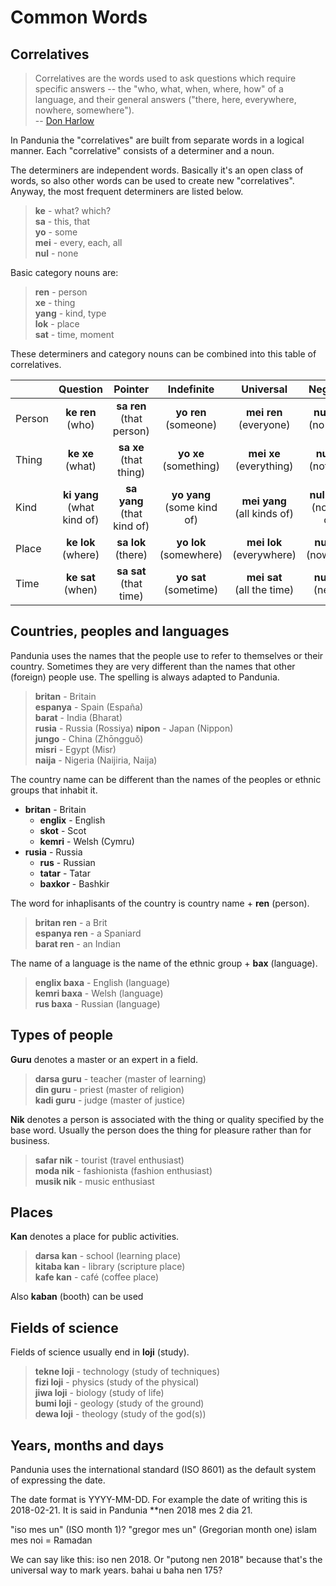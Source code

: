 Common Words
============

<!--
## Opposites

**Fan** is a word that reverses the meaning of the following word.

> **fan bon** - ungood (bad)  
> **fan mol** - unsoft (hard)  
> **fan suk** - dislike  

It's acceptable to use **fan** even if there is already a word that means the opposite thing.

> **long** - long  
> **duan** - short  
> **fan long** - unlong (short)  
> **fan duan** - unshort (long)  
-->


## Correlatives

> Correlatives are the words used to ask questions which require specific answers -- the "who, what, when, where, how" of a language, and their general answers ("there, here, everywhere, nowhere, somewhere").  
> -- [Don Harlow](http://literaturo.org/HARLOW-Don/Esperanto/correlatives.html)

In Pandunia the "correlatives" are built from separate words in a logical manner. Each "correlative" consists of a determiner and a noun.

The determiners are independent words. Basically it's an open class of words, so also other words can be used to create new "correlatives". Anyway, the most frequent determiners are listed below.

> **ke** - what? which?  
> **sa** - this, that  
> **yo** - some  
> **mei** - every, each, all  
> **nul** - none  

Basic category nouns are:

> **ren** - person  
> **xe** - thing  
> **yang** - kind, type  
> **lok** - place  
> **sat** - time, moment  

These determiners and category nouns can be combined into this table of correlatives.

|             | Question                      | Pointer                       | Indefinite                    | Universal                      | Negative                     |
|-------------|:-----------------------------:|:-----------------------------:|:----------------------------:|:-------------------------------:|:----------------------------:|
| Person      | **ke ren**<br>(who)           | **sa ren**<br>(that person)   | **yo ren**<br>(someone)       | **mei ren**<br>(everyone)      | **nul ren**<br>(no-one)      |
| Thing       | **ke xe**<br>(what)           | **sa xe**<br>(that thing)     | **yo xe**<br>(something)      | **mei xe**<br>(everything)     | **nul xe**<br>(nothing)      |
| Kind        | **ki yang**<br>(what kind of) | **sa yang**<br>(that kind of) | **yo yang**<br>(some kind of) | **mei yang**<br>(all kinds of) | **nul yang**<br>(no kind of) |
| Place       | **ke lok**<br>(where)         | **sa lok**<br>(there)         | **yo lok**<br>(somewhere)     | **mei lok**<br>(everywhere)    | **nul lok**<br>(nowhere)     |
| Time        | **ke sat**<br>(when)          | **sa sat**<br>(that time)     | **yo sat**<br>(sometime)      | **mei sat**<br>(all the time)  | **nul sat**<br>(never)       |


## Countries, peoples and languages

Pandunia uses the names that the people use to refer to themselves or their country. Sometimes they are very different than the names that other (foreign) people use. The spelling is always adapted to Pandunia.

> **britan** - Britain  
> **espanya** - Spain (España)  
> **barat** - India (Bharat)  
> **rusia** - Russia (Rossiya)
> **nipon** - Japan (Nippon)  
> **jungo** - China (Zhōngguǒ)  
> **misri** - Egypt (Misr)  
> **naija** - Nigeria (Naijiria, Naija)  

The country name can be different than the names of the peoples or ethnic groups that inhabit it.

- **britan** - Britain
    - **englix** - English
    - **skot** - Scot
    - **kemri** - Welsh (Cymru)
- **rusia** - Russia
    - **rus** - Russian
    - **tatar** - Tatar
    - **baxkor** - Bashkir

The word for inhaplisants of the country is country name + **ren** (person).

> **britan ren** - a Brit  
> **espanya ren** - a Spaniard  
> **barat ren** - an Indian  

The name of a language is the name of the ethnic group + **bax** (language).

> **englix baxa** - English (language)  
> **kemri baxa** - Welsh (language)  
> **rus baxa** - Russian (language)


## Types of people

**Guru** denotes a master or an expert in a field.

> **darsa guru** - teacher (master of learning)  
> **din guru** - priest (master of religion)  
> **kadi guru** - judge (master of justice)  

**Nik** denotes a person is associated with the thing or quality specified by the base word. Usually the person does the thing for pleasure rather than for business.

> **safar nik** - tourist (travel enthusiast)  
> **moda nik** - fashionista (fashion enthusiast)  
> **musik nik** - music enthusiast  


## Places

**Kan** denotes a place for public activities.

> **darsa kan** - school (learning place)  
> **kitaba kan** - library (scripture place)  
> **kafe kan** - café (coffee place)  

Also **kaban** (booth) can be used


## Fields of science

Fields of science usually end in **loji** (study).

> **tekne loji** - technology (study of techniques)  
> **fizi loji** - physics (study of the physical)  
> **jiwa loji** - biology (study of life)  
> **bumi loji** - geology (study of the ground)  
> **dewa loji** - theology (study of the god(s))  


## Years, months and days

Pandunia uses the international standard (ISO 8601) as the default system of expressing the date.

The date format is YYYY-MM-DD. For example the date of writing this is 2018-02-21. It is said in Pandunia **nen 2018 mes 2 dia 21.

"iso mes un" (ISO month 1)?
"gregor mes un" (Gregorian month one)
islam mes noi = Ramadan

We can say like this: iso nen 2018. Or "putong nen 2018" because that's the universal way to mark years.
bahai u baha nen 175?



